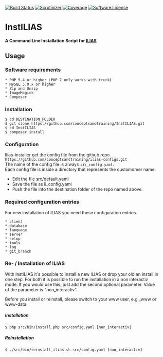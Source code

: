 [![Build Status](https://travis-ci.org/conceptsandtraining/InstILIAS.svg?branch=trunk)](https://travis-ci.org/conceptsandtraining/InstILIAS)
[![Scrutinizer](https://scrutinizer-ci.com/g/conceptsandtraining/InstILIAS/badges/quality-score.png?b=trunk)](https://scrutinizer-ci.com/g/conceptsandtraining/InstILIAS)
[![Coverage](https://scrutinizer-ci.com/g/conceptsandtraining/InstILIAS/badges/coverage.png?b=trunk)](https://scrutinizer-ci.com/g/conceptsandtraining/InstILIAS)
[![Software License](https://img.shields.io/aur/license/yaourt.svg?style=round-square)](LICENSE.md)

# InstILIAS
**A Command Line Installation Script for [ILIAS](https://github.com/ILIAS-eLearning/ILIAS)**

## Usage
### Software requirements
```
* PHP 5.4 or higher (PHP 7 only works with trunk)
* MySQL 5.0.x or higher
* Zip and Unzip
* ImageMagick
* Composer
```
### Installation
```
$ cd DESTINATION_FOLDER
$ git clone https://github.com/conceptsandtraining/InstILIAS.git
$ cd InstILIAS
$ composer install
```

### Configuration
Ilias-installer get the config file from the github repo `https://github.com/conceptsandtraining/ilias-configs.git`  
The name of the config file is always `ii\_config.yaml`.  
Each config file is inside a directory that represents the customomer name.  

* Edit the file src/default.yaml
* Save the file as ii\_config.yaml
* Push the file into the destination folder of the repo named above.


### Required configuration entries
For new installation of ILIAS you need these configuration entries.
```
* client
* database
* language
* server
* setup
* tools
* log
* git_branch
```

### Re- / Installation of ILIAS
With InstILIAS it´s possible to install a new ILIAS or drop your old an install in one step.
For both it is possible to run the installation in a non interactiv mode.
If you would use this, just add the second optional parameter. Value of the parameter is "non_interactiv".

Before you install or reinstall, please switch to your www user, e.g _www or www-data.
##### Installation
```
$ php src/bin/install.php src/config.yaml [non_interactiv]
```

##### Reinstallation
```
$ ./src/bin/reinstall_ilias.sh src/config.yaml [non_interactiv]
```
